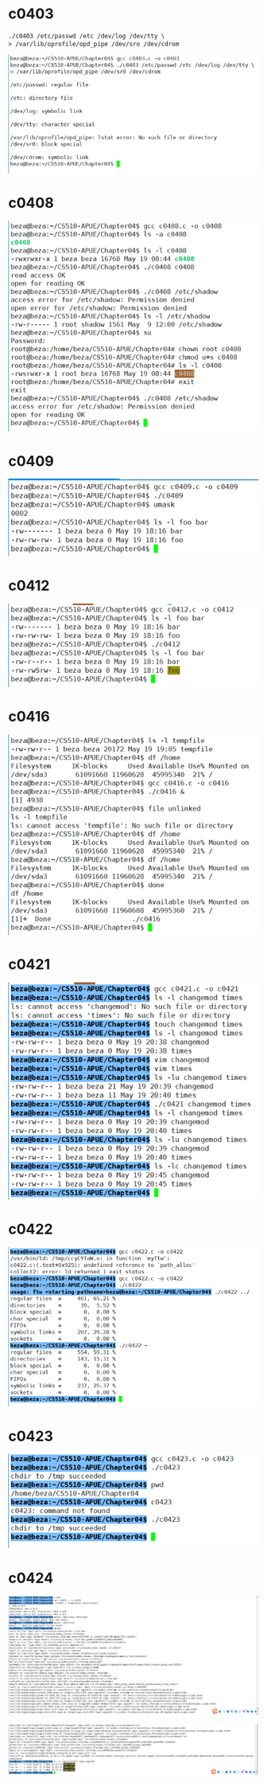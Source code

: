# c0403

```
./c0403 /etc/passwd /etc /dev/log /dev/tty \
> /var/lib/oprofile/opd_pipe /dev/sro /dev/cdrom
```

![image-20240519081643322](assets/image-20240519081643322.png)



# c0408

![image-20240519084729893](assets/image-20240519084729893.png)



# c0409

![image-20240519181724555](assets/image-20240519181724555.png)



# c0412

![image-20240519182420262](assets/image-20240519182420262.png)



# c0416

![image-20240519190659129](assets/image-20240519190659129.png)

# c0421

![image-20240519204740292](assets/image-20240519204740292.png)



# c0422

![image-20240519210234246](assets/image-20240519210234246.png)



# c0423

![image-20240519221617996](assets/image-20240519221617996.png)



# c0424

![image-20240519223022974](assets/image-20240519223022974.png)

![image-20240519223041643](assets/image-20240519223041643.png)